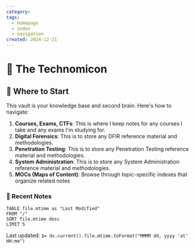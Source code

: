 ```yaml
---
category: 
tags:
  - homepage
  - index
  - navigation
created: 2024-12-21
---
```


# 📜 The Technomicon

## 🚀 Where to Start
This vault is your knowledge base and second brain. Here's how to navigate:

1. **Courses, Exams, CTFs**: This is where I keep notes for any courses I take and any exams I'm studying for.
2. **Digital Forensics**: This is to store any DFIR reference material and methodologies.
3. **Penetration Testing**: This is to store any Penetration Testing reference material and methodologies.
4. **System Administration**: This is to store any System Administration reference material and methodologies.
5. **MOCs (Maps of Content)**: Browse through topic-specific indexes that organize related notes

### 📅 Recent Notes
```dataview
TABLE file.mtime as "Last Modified"
FROM "/"
SORT file.mtime desc
LIMIT 5
```


Last updated: `$= dv.current().file.mtime.toFormat("MMMM dd, yyyy 'at' HH:mm")`